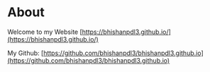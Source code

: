 # About
Welcome to my Website [https://bhishanpdl3.github.io/](https://bhishanpdl3.github.io/)

My Github: [https://github.com/bhishanpdl3/bhishanpdl3.github.io](https://github.com/bhishanpdl3/bhishanpdl3.github.io)
